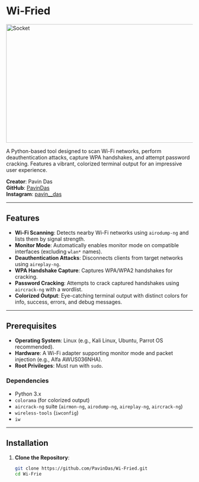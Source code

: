# Wi-Fried

<img src="https://socialify.git.ci/PavinDas/WiFried/image?description=1&font=KoHo&language=1&name=1&owner=1&pattern=Solid&theme=Dark" alt="Socket" width="640" height="320" />

A Python-based tool designed to scan Wi-Fi networks, perform deauthentication attacks, capture WPA handshakes, and attempt password cracking. Features a vibrant, colorized terminal output for an impressive user experience.

**Creator**: Pavin Das  
**GitHub**: [PavinDas](https://github.com/PavinDas)  
**Instagram**: [pavin__das](https://www.instagram.com/pavin__das)

---

## Features
- **Wi-Fi Scanning**: Detects nearby Wi-Fi networks using `airodump-ng` and lists them by signal strength.
- **Monitor Mode**: Automatically enables monitor mode on compatible interfaces (excluding `wlan*` names).
- **Deauthentication Attacks**: Disconnects clients from target networks using `aireplay-ng`.
- **WPA Handshake Capture**: Captures WPA/WPA2 handshakes for cracking.
- **Password Cracking**: Attempts to crack captured handshakes using `aircrack-ng` with a wordlist.
- **Colorized Output**: Eye-catching terminal output with distinct colors for info, success, errors, and debug messages.

---

## Prerequisites
- **Operating System**: Linux (e.g., Kali Linux, Ubuntu, Parrot OS recommended).
- **Hardware**: A Wi-Fi adapter supporting monitor mode and packet injection (e.g., Alfa AWUS036NHA).
- **Root Privileges**: Must run with `sudo`.

### Dependencies
- Python 3.x
- `colorama` (for colorized output)
- `aircrack-ng` suite (`airmon-ng`, `airodump-ng`, `aireplay-ng`, `aircrack-ng`)
- `wireless-tools` (`iwconfig`)
- `iw`

---

## Installation
1. **Clone the Repository**:
   ```bash
   git clone https://github.com/PavinDas/Wi-Fried.git
   cd Wi-Frie
